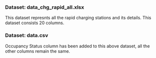 ### Dataset: data_chg_rapid_all.xlsx
This dataset represnts all the rapid charging stations and its details.
This dataset consists 20 columns.

### Dataset: data.csv
Occupancy Status column has been added to this above dataset, all the other columns remain the same.
